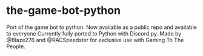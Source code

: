 # the-game-bot-python
Port of the game bot to python.
Now available as a public repo and available to everyone
Currently fully ported to Python with Discord.py.
Made by @Blaze276 and @RACSpeedster for exclusive use with Gaming To The People.

